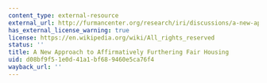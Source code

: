 ```yaml
---
content_type: external-resource
external_url: http://furmancenter.org/research/iri/discussions/a-new-approach-to-affirmatively-furthering-fair-housing
has_external_license_warning: true
license: https://en.wikipedia.org/wiki/All_rights_reserved
status: ''
title: A New Approach to Affirmatively Furthering Fair Housing
uid: d08bf9f5-1e0d-41a1-bf68-9460e5ca76f4
wayback_url: ''
---
```

